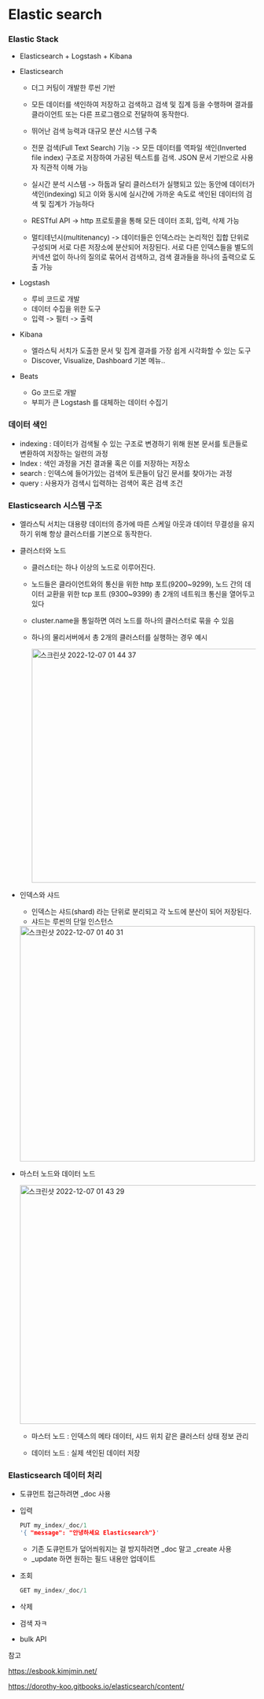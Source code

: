 # Elastic search

### Elastic Stack 

- Elasticsearch + Logstash + Kibana

- Elasticsearch 

  - 더그 커팅이 개발한 루씬 기반 
  - 모든 데이터를 색인하여 저장하고 검색하고 검색 및 집계 등을 수행하며 결과를 클라이언트 또는 다른 프로그램으로 전달하여 동작한다. 
  - 뛰어난 검색 능력과 대규모 분산 시스템 구축 
  - 전문 검색(Full Text Search) 기능 -> 모든 데이터를 역파일 색인(Inverted file index) 구조로 저장하여 가공된 텍스트를 검색. JSON 문서 기반으로 사용자 직관적 이해 가능

  - 실시간 분석 시스템 -> 하둡과 달리 클러스터가 실행되고 있는 동안에 데이터가 색인(indexing) 되고 이와 동시에 실시간에 가까운 속도로 색인된 데이터의 검색 및 집계가 가능하다 
  - RESTful API -> http 프로토콜을 통해 모든 데이터 조회, 입력, 삭제 가능 
  - 멀티테넌시(multitenancy) -> 데이터들은 인덱스라는 논리적인 집합 단위로 구성되며 서로 다른 저장소에 분산되어 저장된다. 서로 다른 인덱스들을 별도의 커넥션 없이 하나의 질의로 묶어서 검색하고, 검색 결과들을 하나의 출력으로 도출 가능

- Logstash

  - 루비 코드로 개발 
  - 데이터 수집을 위한 도구
  - 입력 -> 필터 -> 출력 

- Kibana
  - 엘라스틱 서치가 도출한 문서 및 집계 결과를 가장 쉽게 시각화할 수 있는 도구
  - Discover, Visualize, Dashboard 기본 메뉴..
- Beats
  - Go 코드로 개발 
  - 부피가 큰 Logstash 를 대체하는 데이터 수집기 



### 데이터 색인 

- indexing : 데이터가 검색될 수 있는 구조로 변경하기 위해 원본 문서를 토큰들로 변환하여 저장하는 일련의 과정 
- Index : 색인 과정을 거친 결과물 혹은 이를 저장하는 저장소
- search : 인덱스에 들어가있는 검색어 토큰들이 담긴 문서를 찾아가는 과정 
- query : 사용자가 검색시 입력하는 검색어 혹은 검색 조건 

### Elasticsearch 시스템 구조 

- 엘라스틱 서치는 대용량 데이터의 증가에 따른 스케일 아웃과 데이터 무결성을 유지하기 위해 항상 클러스터를 기본으로 동작한다.

- 클러스터와 노드

  - 클러스터는 하나 이상의 노드로 이루어진다. 

  - 노드들은 클라이언트와의 통신을 위한 http 포트(9200~9299), 노드 간의 데이터 교환을 위한 tcp 포트 (9300~9399) 총 2개의 네트워크 통신을 열어두고 있다

  - cluster.name을 통일하면 여러 노드를 하나의 클러스터로 묶을 수 있음

  - 하나의 물리서버에서 총 2개의 클러스터를 실행하는 경우 예시

    <img width="475" alt="스크린샷 2022-12-07 01 44 37" src="https://user-images.githubusercontent.com/67703882/205971551-0a8f7ddc-6120-4831-b311-476a83fabf37.png">

- 인덱스와 샤드

  - 인덱스는 샤드(shard) 라는 단위로 분리되고 각 노드에 분산이 되어 저장된다. 
  - 샤드는 루씬의 단일 인스턴스

  <img width="478" alt="스크린샷 2022-12-07 01 40 31" src="https://user-images.githubusercontent.com/67703882/205970666-73d59048-7164-487a-8152-9a7d7e0f51e4.png">

- 마스터 노드와 데이터 노드

  <img width="485" alt="스크린샷 2022-12-07 01 43 29" src="https://user-images.githubusercontent.com/67703882/205971329-d72bb740-183a-4d54-9170-6e2ddda6f197.png">

  - 마스터 노드 : 인덱스의 메타 데이터, 샤드 위치 같은 클러스터 상태 정보 관리

  - 데이터 노드 : 실제 색인된 데이터 저장

    

### Elasticsearch 데이터 처리 

- 도큐먼트 접근하려면 _doc 사용 

- 입력 

  ```c
  PUT my_index/_doc/1
  '{ "message": "안녕하세요 Elasticsearch"}'
  ```

  - 기존 도큐먼트가 덮어씌워지는 걸 방지하려면 _doc 말고 _create 사용 
  - _update 하면 원하는 필드 내용만 업데이트 

- 조회 

  ```c
  GET my_index/_doc/1
  ```

- 삭제 

- 검색 자ㅋ



- bulk API



참고

https://esbook.kimjmin.net/

https://dorothy-koo.gitbooks.io/elasticsearch/content/